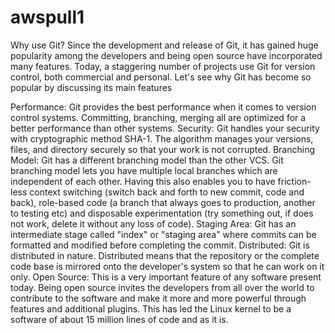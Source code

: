 # awspull1
Why use Git?
Since the development and release of Git, it has gained huge popularity among the developers and being open source have incorporated many features. Today, a staggering number of projects use Git for version control, both commercial and personal. Let's see why Git has become so popular by discussing its main features

Performance: Git provides the best performance when it comes to version control systems. Committing, branching, merging all are optimized for a better performance than other systems.
Security: Git handles your security with cryptographic method SHA-1. The algorithm manages your versions, files, and directory securely so that your work is not corrupted.
Branching Model: Git has a different branching model than the other VCS. Git branching model lets you have multiple local branches which are independent of each other. Having this also enables you to have friction-less context switching (switch back and forth to new commit, code and back), role-based code (a branch that always goes to production, another to testing etc) and disposable experimentation (try something out, if does not work, delete it without any loss of code).
Staging Area: Git has an intermediate stage called "index" or "staging area" where commits can be formatted and modified before completing the commit.
Distributed: Git is distributed in nature. Distributed means that the repository or the complete code base is mirrored onto the developer's system so that he can work on it only.
Open Source: This is a very important feature of any software present today. Being open source invites the developers from all over the world to contribute to the software and make it more and more powerful through features and additional plugins. This has led the Linux kernel to be a software of about 15 million lines of code and as it is.

